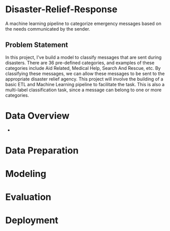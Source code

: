 # Disaster-Relief-Response
A machine learning pipeline to categorize emergency messages based on the needs communicated by the sender.

## Problem Statement
In this project, I've build a model to classify messages that are sent during disasters. There are 36 pre-defined categories, and examples of these categories include Aid Related, Medical Help, Search And Rescue, etc. By classifying these messages, we can allow these messages to be sent to the appropriate disaster relief agency. This project will involve the building of a basic ETL and Machine Learning pipeline to facilitate the task. This is also a multi-label classification task, since a message can belong to one or more categories.
# Data Overview
- 

# Data Preparation
# Modeling
# Evaluation
# Deployment

